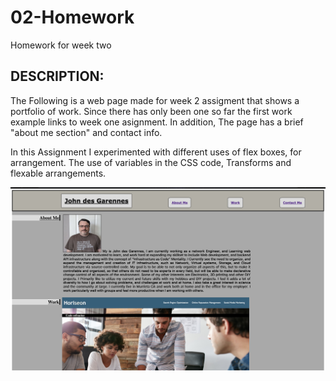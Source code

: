 # 02-Homework
Homework for week two


## DESCRIPTION:
The Following is a web page made for week 2 assigment that shows a portfolio of work. Since there has only been one so far the first work example links to week one asignment.
In addition, The page has a brief "about me section" and contact info.

In this Assignment I experimented with different uses of flex boxes, for arrangement.
The use of variables in the CSS code,  Transforms and flexable arrangements.


![plot](./Assets/images/sc.jpg)
